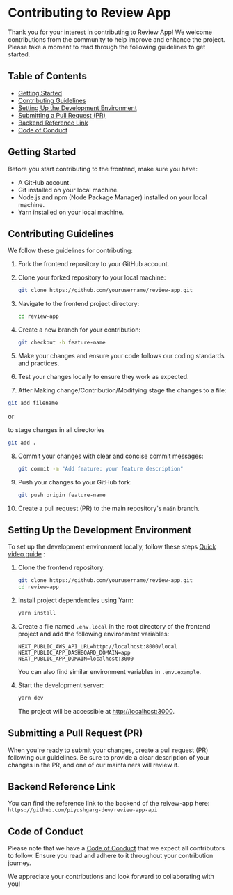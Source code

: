 # Contributing to Review App 

Thank you for your interest in contributing to Review App! We welcome contributions from the community to help improve and enhance the project. Please take a moment to read through the following guidelines to get started.

## Table of Contents
- [Getting Started](#getting-started)
- [Contributing Guidelines](#contributing-guidelines)
- [Setting Up the Development Environment](#setting-up-the-development-environment)
- [Submitting a Pull Request (PR)](#submitting-a-pull-request-pr)
- [Backend Reference Link](#backend-reference-link)
- [Code of Conduct](#code-of-conduct)

## Getting Started

Before you start contributing to the frontend, make sure you have:

- A GitHub account.
- Git installed on your local machine.
- Node.js and npm (Node Package Manager) installed on your local machine.
- Yarn installed on your local machine.

## Contributing Guidelines

We follow these guidelines for contributing:

1. Fork the frontend repository to your GitHub account.

2. Clone your forked repository to your local machine:

   ```bash
   git clone https://github.com/yourusername/review-app.git
   ```

3. Navigate to the frontend project directory:

   ```bash
   cd review-app
   ```

4. Create a new branch for your contribution:

   ```bash
   git checkout -b feature-name
   ```

5. Make your changes and ensure your code follows our coding standards and practices.

6. Test your changes locally to ensure they work as expected.

7.  After Making change/Contribution/Modifying stage the changes to a file:

   ```bash
   git add filename
   ```
   or

   to stage changes in all directories
   ```bash
   git add .
   ```


8. Commit your changes with clear and concise commit messages:

   ```bash
   git commit -m "Add feature: your feature description"
   ```

9. Push your changes to your GitHub fork:

   ```bash
   git push origin feature-name
   ```

10. Create a pull request (PR) to the main repository's `main` branch.

## Setting Up the Development Environment

To set up the development environment locally, follow these steps [Quick video guide](https://www.loom.com/share/c0a60e1e37ad4451bfa7435027661ea4?sid=40e1810c-65a4-4b5b-a923-17bee90c733d) :

1. Clone the frontend repository:

   ```bash
   git clone https://github.com/yourusername/review-app.git
   cd review-app
   ```

2. Install project dependencies using Yarn:

   ```bash
   yarn install
   ```

3. Create a file named `.env.local` in the root directory of the frontend project and add the following environment variables:

   ```
   NEXT_PUBLIC_AWS_API_URL=http://localhost:8000/local
   NEXT_PUBLIC_APP_DASHBOARD_DOMAIN=app
   NEXT_PUBLIC_APP_DOMAIN=localhost:3000
   ```

   You can also find similar environment variables in `.env.example`.

4. Start the development server:

   ```bash
   yarn dev
   ```

   The project will be accessible at [http://localhost:3000](http://localhost:3000).

## Submitting a Pull Request (PR)

When you're ready to submit your changes, create a pull request (PR) following our guidelines. Be sure to provide a clear description of your changes in the PR, and one of our maintainers will review it.

## Backend Reference Link
You can find the reference link to the backend of the reivew-app here:
`https://github.com/piyushgarg-dev/review-app-api`

## Code of Conduct

Please note that we have a [Code of Conduct](CODE_OF_CONDUCT.md) that we expect all contributors to follow. Ensure you read and adhere to it throughout your contribution journey.

We appreciate your contributions and look forward to collaborating with you!
